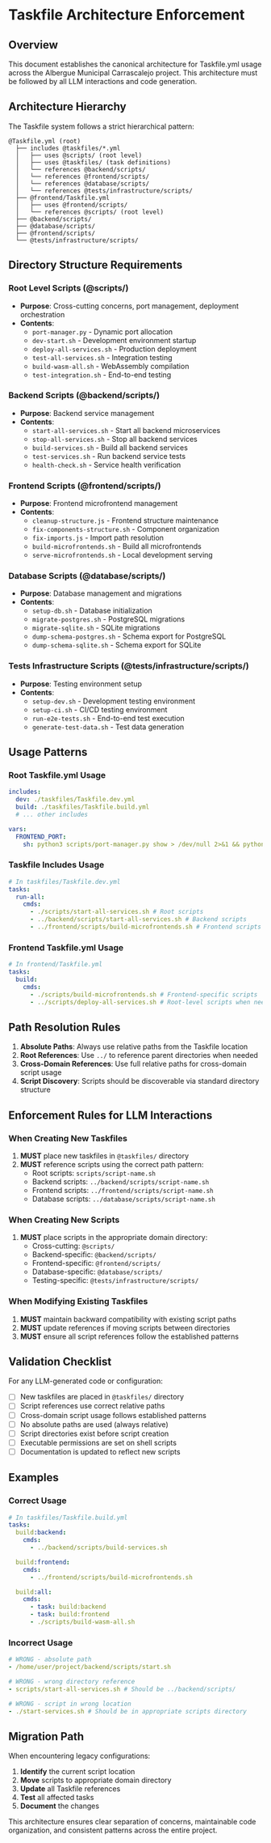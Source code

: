 # Taskfile Architecture Enforcement

## Overview

This document establishes the canonical architecture for Taskfile.yml usage across the Albergue Municipal Carrascalejo project. This architecture must be followed by all LLM interactions and code generation.

## Architecture Hierarchy

The Taskfile system follows a strict hierarchical pattern:

```
@Taskfile.yml (root)
  ├── includes @taskfiles/*.yml
  │   ├── uses @scripts/ (root level)
  │   ├── uses @taskfiles/ (task definitions)
  │   └── references @backend/scripts/
  │   └── references @frontend/scripts/
  │   └── references @database/scripts/
  │   └── references @tests/infrastructure/scripts/
  ├── @frontend/Taskfile.yml
  │   ├── uses @frontend/scripts/
  │   └── references @scripts/ (root level)
  ├── @backend/scripts/
  ├── @database/scripts/
  ├── @frontend/scripts/
  └── @tests/infrastructure/scripts/
```

## Directory Structure Requirements

### Root Level Scripts (@scripts/)

- **Purpose**: Cross-cutting concerns, port management, deployment orchestration
- **Contents**:
  - `port-manager.py` - Dynamic port allocation
  - `dev-start.sh` - Development environment startup
  - `deploy-all-services.sh` - Production deployment
  - `test-all-services.sh` - Integration testing
  - `build-wasm-all.sh` - WebAssembly compilation
  - `test-integration.sh` - End-to-end testing

### Backend Scripts (@backend/scripts/)

- **Purpose**: Backend service management
- **Contents**:
  - `start-all-services.sh` - Start all backend microservices
  - `stop-all-services.sh` - Stop all backend services
  - `build-services.sh` - Build all backend services
  - `test-services.sh` - Run backend service tests
  - `health-check.sh` - Service health verification

### Frontend Scripts (@frontend/scripts/)

- **Purpose**: Frontend microfrontend management
- **Contents**:
  - `cleanup-structure.js` - Frontend structure maintenance
  - `fix-components-structure.sh` - Component organization
  - `fix-imports.js` - Import path resolution
  - `build-microfrontends.sh` - Build all microfrontends
  - `serve-microfrontends.sh` - Local development serving

### Database Scripts (@database/scripts/)

- **Purpose**: Database management and migrations
- **Contents**:
  - `setup-db.sh` - Database initialization
  - `migrate-postgres.sh` - PostgreSQL migrations
  - `migrate-sqlite.sh` - SQLite migrations
  - `dump-schema-postgres.sh` - Schema export for PostgreSQL
  - `dump-schema-sqlite.sh` - Schema export for SQLite

### Tests Infrastructure Scripts (@tests/infrastructure/scripts/)

- **Purpose**: Testing environment setup
- **Contents**:
  - `setup-dev.sh` - Development testing environment
  - `setup-ci.sh` - CI/CD testing environment
  - `run-e2e-tests.sh` - End-to-end test execution
  - `generate-test-data.sh` - Test data generation

## Usage Patterns

### Root Taskfile.yml Usage

```yaml
includes:
  dev: ./taskfiles/Taskfile.dev.yml
  build: ./taskfiles/Taskfile.build.yml
  # ... other includes

vars:
  FRONTEND_PORT:
    sh: python3 scripts/port-manager.py show > /dev/null 2>&1 && python3 -c "import json; print(json.load(open('.ports.json'))['FRONTEND'])" || python3 scripts/port-manager.py generate > /dev/null && python3 -c "import json; print(json.load(open('.ports.json'))['FRONTEND'])"
```

### Taskfile Includes Usage

```yaml
# In taskfiles/Taskfile.dev.yml
tasks:
  run-all:
    cmds:
      - ./scripts/start-all-services.sh # Root scripts
      - ../backend/scripts/start-all-services.sh # Backend scripts
      - ../frontend/scripts/build-microfrontends.sh # Frontend scripts
```

### Frontend Taskfile.yml Usage

```yaml
# In frontend/Taskfile.yml
tasks:
  build:
    cmds:
      - ./scripts/build-microfrontends.sh # Frontend-specific scripts
      - ../scripts/deploy-all-services.sh # Root-level scripts when needed
```

## Path Resolution Rules

1. **Absolute Paths**: Always use relative paths from the Taskfile location
2. **Root References**: Use `../` to reference parent directories when needed
3. **Cross-Domain References**: Use full relative paths for cross-domain script usage
4. **Script Discovery**: Scripts should be discoverable via standard directory structure

## Enforcement Rules for LLM Interactions

### When Creating New Taskfiles

1. **MUST** place new taskfiles in `@taskfiles/` directory
2. **MUST** reference scripts using the correct path pattern:
   - Root scripts: `scripts/script-name.sh`
   - Backend scripts: `../backend/scripts/script-name.sh`
   - Frontend scripts: `../frontend/scripts/script-name.sh`
   - Database scripts: `../database/scripts/script-name.sh`

### When Creating New Scripts

1. **MUST** place scripts in the appropriate domain directory:
   - Cross-cutting: `@scripts/`
   - Backend-specific: `@backend/scripts/`
   - Frontend-specific: `@frontend/scripts/`
   - Database-specific: `@database/scripts/`
   - Testing-specific: `@tests/infrastructure/scripts/`

### When Modifying Existing Taskfiles

1. **MUST** maintain backward compatibility with existing script paths
2. **MUST** update references if moving scripts between directories
3. **MUST** ensure all script references follow the established patterns

## Validation Checklist

For any LLM-generated code or configuration:

- [ ] New taskfiles are placed in `@taskfiles/` directory
- [ ] Script references use correct relative paths
- [ ] Cross-domain script usage follows established patterns
- [ ] No absolute paths are used (always relative)
- [ ] Script directories exist before script creation
- [ ] Executable permissions are set on shell scripts
- [ ] Documentation is updated to reflect new scripts

## Examples

### Correct Usage

```yaml
# In taskfiles/Taskfile.build.yml
tasks:
  build:backend:
    cmds:
      - ../backend/scripts/build-services.sh

  build:frontend:
    cmds:
      - ../frontend/scripts/build-microfrontends.sh

  build:all:
    cmds:
      - task: build:backend
      - task: build:frontend
      - ./scripts/build-wasm-all.sh
```

### Incorrect Usage

```yaml
# WRONG - absolute path
- /home/user/project/backend/scripts/start.sh

# WRONG - wrong directory reference
- scripts/start-all-services.sh # Should be ../backend/scripts/

# WRONG - script in wrong location
- ./start-services.sh # Should be in appropriate scripts directory
```

## Migration Path

When encountering legacy configurations:

1. **Identify** the current script location
2. **Move** scripts to appropriate domain directory
3. **Update** all Taskfile references
4. **Test** all affected tasks
5. **Document** the changes

This architecture ensures clear separation of concerns, maintainable code organization, and consistent patterns across the entire project.
